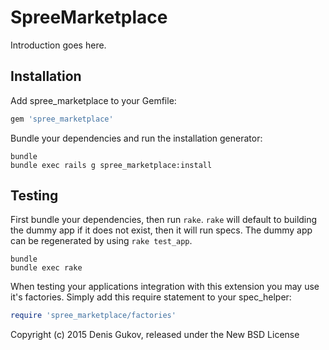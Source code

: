 SpreeMarketplace
================

Introduction goes here.

Installation
------------

Add spree_marketplace to your Gemfile:

```ruby
gem 'spree_marketplace'
```

Bundle your dependencies and run the installation generator:

```shell
bundle
bundle exec rails g spree_marketplace:install
```

Testing
-------

First bundle your dependencies, then run `rake`. `rake` will default to building the dummy app if it does not exist, then it will run specs. The dummy app can be regenerated by using `rake test_app`.

```shell
bundle
bundle exec rake
```

When testing your applications integration with this extension you may use it's factories.
Simply add this require statement to your spec_helper:

```ruby
require 'spree_marketplace/factories'
```

Copyright (c) 2015 Denis Gukov, released under the New BSD License
